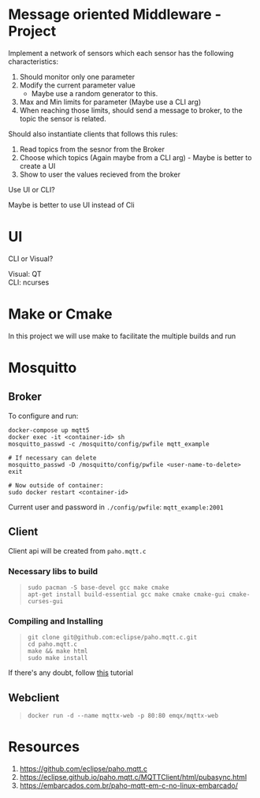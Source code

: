 # Message oriented Middleware  -  Project

Implement a network of sensors which each sensor has the following characteristics:

1. Should monitor only one parameter
2. Modify the current parameter value
    - Maybe use a random generator to this.
3. Max and Min limits for parameter (Maybe use a CLI arg)
4. When reaching those limits, should send a message to broker, to the topic the sensor is related.

Should also instantiate clients that follows this rules:

1. Read topics from the sesnor from the Broker
2. Choose which topics (Again maybe from a CLI arg) - Maybe is better to create a UI
3. Show to user the values recieved from the broker

Use UI or CLI?

Maybe is better to use UI instead of Cli

# UI
CLI or Visual?

Visual: QT  
CLI: ncurses

# Make or Cmake 

In this project we will use make to facilitate the multiple builds and run

# Mosquitto

## Broker

To configure and run:

```
docker-compose up mqtt5
docker exec -it <container-id> sh
mosquitto_passwd -c /mosquitto/config/pwfile mqtt_example

# If necessary can delete
mosquitto_passwd -D /mosquitto/config/pwfile <user-name-to-delete>
exit

# Now outside of container:
sudo docker restart <container-id>
```

Current user and password in `./config/pwfile`: `mqtt_example:2001`

## Client

Client api will be created from `paho.mqtt.c`

### Necessary libs to build
> `sudo pacman -S base-devel gcc make cmake`  
> `apt-get install build-essential gcc make cmake cmake-gui cmake-curses-gui`  

### Compiling and Installing
> `git clone git@github.com:eclipse/paho.mqtt.c.git`  
> `cd paho.mqtt.c`  
> `make && make html`  
> `sudo make install`  

If there's any doubt, follow [this](https://embarcados.com.br/paho-mqtt-em-c-no-linux-embarcado/) tutorial 

## Webclient

> `docker run -d --name mqttx-web -p 80:80 emqx/mqttx-web`

# Resources

1. https://github.com/eclipse/paho.mqtt.c
2. https://eclipse.github.io/paho.mqtt.c/MQTTClient/html/pubasync.html
3. https://embarcados.com.br/paho-mqtt-em-c-no-linux-embarcado/

